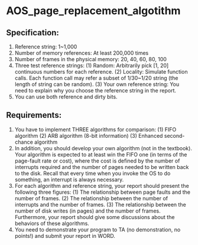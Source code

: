 # AOS_page_replacement_algotithm
## Specification:
1. Reference string: 1~1,000
2. Number of memory references: At least 200,000 times
3. Number of frames in the physical memory: 20, 40, 60, 80, 100
4. Three test reference strings:
(1) Random: Arbitrarily pick [1, 20] continuous numbers for each reference.
(2) Locality: Simulate function calls. Each function call may refer a subset of 1/30~1/20
string (the length of string can be random).
(3) Your own reference string: You need to explain why you choose the reference string
in the report.
5. You can use both reference and dirty bits.
## Requirements:
1. You have to implement THREE algorithms for comparison:
(1) FIFO algorithm
(2) ARB algorithm (8-bit information)
(3) Enhanced second-chance algorithm
2. In addition, you should develop your own algorithm (not in the textbook). Your algorithm
is expected to at least win the FIFO one (in terms of the page-fault rate or cost), where the
cost is defined by the number of interrupts required and the number of pages needed to be
written back to the disk. Recall that every time when you invoke the OS to do something,
an interrupt is always necessary.
3. For each algorithm and reference string, your report should present the following three
figures:
(1) The relationship between page faults and the number of frames.
(2) The relationship between the number of interrupts and the number of frames.
(3) The relationship between the number of disk writes (in pages) and the number of
frames.
Furthermore, your report should give some discussions about the behaviors of these
algorithms.
4. You need to demonstrate your program to TA (no demonstration, no points!) and submit
your report in WORD.

